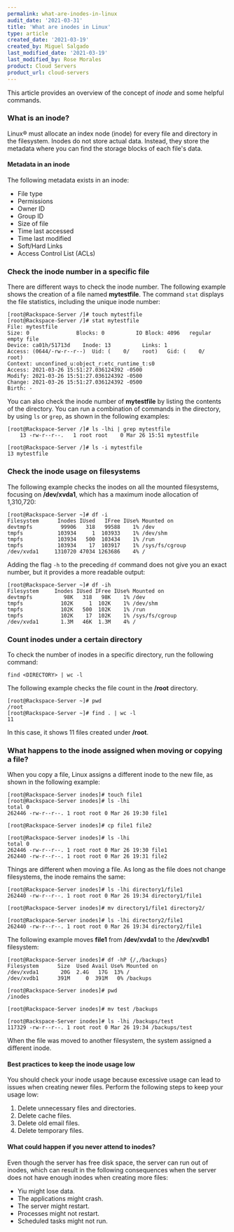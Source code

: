 ```yaml
---
permalink: what-are-inodes-in-linux
audit_date: '2021-03-31'
title: 'What are inodes in Linux'
type: article
created_date: '2021-03-19'
created_by: Miguel Salgado
last_modified_date: '2021-03-19'
last_modified_by: Rose Morales
product: Cloud Servers
product_url: cloud-servers
---
```


This article provides an overview of the concept of *inode* and some helpful commands.

### What is an inode?

Linux&reg; must allocate an index node (inode) for every file and directory in the
filesystem. Inodes do not store actual data. Instead, they store
the metadata where you can find the storage blocks of each file's data.

#### Metadata in an inode

The following metadata exists in an inode:

- File type
- Permissions
- Owner ID
- Group ID
- Size of file
- Time last accessed
- Time last modified
- Soft/Hard Links
- Access Control List (ACLs)

### Check the inode number in a specific file

There are different ways to check the inode number. The following example shows
the creation of a file named **mytestfile**. The command `stat` displays the
file statistics, including the unique inode number:

```
[root@Rackspace-Server /]# touch mytestfile
[root@Rackspace-Server /]# stat mytestfile
File: mytestfile
Size: 0               Blocks: 0          IO Block: 4096   regular empty file
Device: ca01h/51713d    Inode: 13          Links: 1
Access: (0644/-rw-r--r--)  Uid: (    0/    root)   Gid: (    0/    root)
Context: unconfined_u:object_r:etc_runtime_t:s0
Access: 2021-03-26 15:51:27.036124392 -0500
Modify: 2021-03-26 15:51:27.036124392 -0500
Change: 2021-03-26 15:51:27.036124392 -0500
Birth: -
```

You can also check the inode number of **mytestfile** by listing
the contents of the directory. You can run a combination of commands in the
directory, by using `ls` or `grep`, as shown in the following examples:

```
[root@Rackspace-Server /]# ls -lhi | grep mytestfile
    13 -rw-r--r--.   1 root root    0 Mar 26 15:51 mytestfile
```

```
[root@Rackspace-Server /]# ls -i mytestfile
13 mytestfile
```

### Check the inode usage on filesystems

The following example checks the inodes on all the mounted filesystems, focusing on
**/dev/xvda1**, which has a maximum inode allocation of 1,310,720:

```
[root@Rackspace-Server ~]# df -i
Filesystem      Inodes IUsed   IFree IUse% Mounted on
devtmpfs         99906   318   99588    1% /dev
tmpfs           103934     1  103933    1% /dev/shm
tmpfs           103934   500  103434    1% /run
tmpfs           103934    17  103917    1% /sys/fs/cgroup
/dev/xvda1     1310720 47034 1263686    4% /
```

Adding the flag `-h` to the preceding `df` command does not give you an exact number,
but it provides a more readable output:

```
[root@Rackspace-Server ~]# df -ih
Filesystem     Inodes IUsed IFree IUse% Mounted on
devtmpfs          98K   318   98K    1% /dev
tmpfs            102K     1  102K    1% /dev/shm
tmpfs            102K   500  102K    1% /run
tmpfs            102K    17  102K    1% /sys/fs/cgroup
/dev/xvda1       1.3M   46K  1.3M    4% /
```

### Count inodes under a certain directory

To check the number of inodes in a specific directory, run
the following command:

```
find <DIRECTORY> | wc -l
```

The following example checks the file count in the **/root**
directory.

```
[root@Rackspace-Server ~]# pwd
/root
[root@Rackspace-Server ~]# find . | wc -l
11
```

In this case, it shows 11 files created under **/root**.

### What happens to the inode assigned when moving or copying a file?

When you copy a file, Linux assigns a different inode to the new file,
as shown in the following example:

```
[root@Rackspace-Server inodes]# touch file1
[root@Rackspace-Server inodes]# ls -lhi
total 0
262446 -rw-r--r--. 1 root root 0 Mar 26 19:30 file1

[root@Rackspace-Server inodes]# cp file1 file2

[root@Rackspace-Server inodes]# ls -lhi
total 0
262446 -rw-r--r--. 1 root root 0 Mar 26 19:30 file1
262440 -rw-r--r--. 1 root root 0 Mar 26 19:31 file2
```

Things are different when moving a file. As long as the file does not change
filesystems, the inode remains the same:

```
[root@Rackspace-Server inodes]# ls -lhi directory1/file1
262440 -rw-r--r--. 1 root root 0 Mar 26 19:34 directory1/file1

[root@Rackspace-Server inodes]# mv directory1/file1 directory2/

[root@Rackspace-Server inodes]# ls -lhi directory2/file1
262440 -rw-r--r--. 1 root root 0 Mar 26 19:34 directory2/file1
```

The following example moves **file1** from **/dev/xvda1** to the
**/dev/xvdb1** filesystem:

```
[root@Rackspace-Server inodes]# df -hP {/,/backups}
Filesystem      Size  Used Avail Use% Mounted on
/dev/xvda1       20G  2.4G   17G  13% /
/dev/xvdb1      391M     0  391M   0% /backups

[root@Rackspace-Server inodes]# pwd
/inodes

[root@Rackspace-Server inodes]# mv test /backups

[root@Rackspace-Server inodes]# ls -lhi /backups/test
117329 -rw-r--r--. 1 root root 0 Mar 26 19:34 /backups/test
```

When the file was moved to another filesystem, the system assigned a different inode.

#### Best practices to keep the inode usage low

You should check your inode usage because excessive usage can lead to issues
when creating newer files. Perform the following steps to keep your usage low:

1. Delete unnecessary files and directories.
2. Delete cache files.
3. Delete old email files.
4. Delete temporary files.

#### What could happen if you never attend to inodes?

Even though the server has free disk space, the server can run out of inodes,
which can result in the following consequences when the server does not have enough
inodes when creating more files:

- Yiu might lose data.
- The applications might crash.
- The server might restart.
- Processes might not restart.
- Scheduled tasks might not run.
